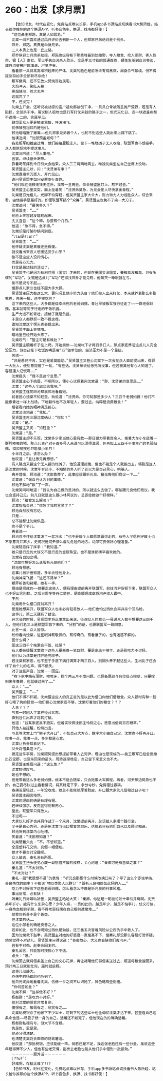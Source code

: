 # 260：出发【求月票】
        【告知书友，时代在变化，免费站点难以长存，手机app多书源站点切换看书大势所趋，站长给你推荐的这个换源APP，听书音色多、换源、找书都好使！】
       “这位彘王郑跖，真是人如其名。”
       沈棠一向不喜欢通过风评评价去判断一个人，但郑家兄弟绝对是个例外。
       郑乔、郑跖，真真是血脉兄弟。
       二人本质上也是一丘之貉。
       郑乔纵容士兵烧杀劫掠，郑跖也纵容帐下那些牲畜到处撒野，夺人粮食、抢人家财、害人性命、银【人】妻女。军士手执白刃杀人砍头，全是手无寸铁的普通百姓，硬生生杀到白刃卷边，城外沟壑被尸体填满，尸臭冲天。
       看着那一具具高高堆积起来的尸体，沈棠的脸色是前所未有得黑沉，周身杀气萦绕，恨不得提剑将凶手全部斩尽杀绝！
       叛军撤离，还不忘放火焚烧百姓民宅。
       火焰冲天，染红天幕！
       黑烟铺地，鸡犬无声！
       这就完了？
       不，还没完！
       沈棠去开会，还听说被劫掠的富户祖坟都被刨干净，一具具白骨被随意抛尸荒野，若是有人阻拦，全部杀干净。虽说刨人祖坟也是行军打仗来钱的路子之一，但光天化日、连一块遮羞布都不遮掩一二的，实属罕见。
       联盟军众人更是拍桌骂娘，唾沫横飞。
       仿佛被刨祖坟的是他们。
       顾池暗暗撇了撇嘴——但凡郑家兄弟做个人，也轮不到这些人跳出来上蹿下跳了。
       他凑近问：“沈郎预备如何？”
       各处叛军如蝗虫过境，他们拍拍屁股走人，留下一堆烂摊子无人收拾，联盟军也不想接手。众人都默契地不提这事儿。
       沈棠沉吟道：“尽人事吧。”
       言罢，继续低头喝茶。
       靠着喝茶撑到今日份大会结束，众人三三两两地离去，唯独沈棠坐在自己坐席上没动。
       吴贤盟主见状，问：“沈贤弟有事？”
       沈棠直接单刀直入、开门见山。
       询问吴贤盟主如何安置幸存百姓。
       “他们现在无粮无钱无住所，我等一旦离去，怕会被盗匪盯上，熬不过去。”
       吴贤盟主心里突突，面上挂着笑：“沈贤弟莫急，为兄会差人尽快拿出章程。”
       沈棠是穷光棍儿，光脚不怕穿鞋，但吴贤盟主家大业大，财力物力人力远胜众人。综合来看，由他接手是最好的。即便联盟军搞个“众筹”，吴贤盟主也免不了挨一大刀子。
       沈棠追问：“最快多久？”
       吴贤盟主：“……”
       他脸上笑容越发尴尬起来。
       支支吾吾：“这个嘛，总要有个几日。”
       他道：“急不得，急不得。”
       沈棠却是打破砂锅问到底。
       “几日是几日？”
       吴贤盟主：“……”
       他怀疑沈棠是真傻还是假傻。
       就没看出来没人想接这烫手山芋？
       倒不是这些人没同情心。
       而是有心无力。
       打仗是最烧钱的活动了。
       吴贤盟主也是因为有利可图（国玺）才来的，但现在要国玺没国玺，要粮草没粮草，只有所谓的“军功”。关键是这点儿“军功”还得找郑乔才能兑现，他每天一睁眼就在亏。
       倒不是说亏不起……
       但那点儿家业也经不起大手大脚。
       吴贤盟主压力都这么大，更何况其他小势力头目？他们拉人出来打仗，本来就养着那么多张嘴巴，再来一批，还不被吃穷？
       活下来的这些人，大多都是侥幸未死的老弱妇孺，青壮早被叛军强行征走了——一群老弱妇孺，基本就等同于行走的干饭机器。
       生产力远不如青壮，接纳了就是负担。
       于是众人都默契一致不提这茬。
       谁知沈棠这个愣头青会提出来。
       吴贤盟主面上笑嘻嘻。
       暗地里已经开始头疼了。
       沈棠叹气：“盟主可是有难处？”
       吴贤盟主顺着杆子往上爬，开始卖惨——沈棠帐下才两百多口人，那点家底养活这点儿人完全没压力，但自己帐下吃饭的嘴是用“万”做单位的，经济压力不是一个量级。
       总结——
       “非是愚兄不肯，实在是爱莫能助。”吴贤盟主又担心沈棠下一次会在众人面前提出来，得罪一大批人，便刻意提醒了一句，“有些话，沈贤弟说给愚兄听没事，但若被其他有心人知道了，容易遭人记恨啊……”
       沈棠摇头：“我不是这个意思。”
       吴贤盟主心下挑眉，不明所以，便小心试探着问沈棠道：“那，沈贤弟的意思是……”
       沈棠：“这些人全部交给我吧。”
       吴贤盟主连同顾池都震惊地看着她。
       前者担心沈棠不知轻重，劝说道：“沈贤弟，你可知那是多少人？三四千老弱妇孺！他们不能像青壮一样上战场，下地耕作也不及年轻人，要过去，纯粹是浪费粮食！”
       后者看向她的眼神满是担心。
       沈棠淡淡地道：“我知。”
       吴贤盟主再三跟沈棠确认：“你知？”
       沈棠：“是。”
       吴贤盟主又问：“知轻重？”
       沈棠道：“是。”
       吴贤盟主却不乐观，沈棠多少家当他心里有数——那日狸力带着百余人，推着大车小车赶着一群胖嘟嘟的猪，那点儿资产对于百多号人来说可以活得滋润，但再加上三四千不事生产的老弱妇孺，扣扣搜搜也只能撑小半月！
       小半月之后，该怎么办？
       他叹道：“且让愚兄再想想。”
       有人跳出来接这个无人接的烂摊子，他没道理拒绝，但也不能是个人就推出去，特别是这人是沈棠的时候。沈棠年岁还小，不知情的外人听了还以为是自己黑心，哄骗人。
       离开营帐，顾池道：“沈郎鲁莽了，此事应该跟祈元良、褚无晦他们商议一下……”
       沈棠道：“做自己认为对的事情。”
       顾池不解地“欸”了一声。
       沈棠笑呵呵地道：“我认为自己做的是对的，所以就这么去做了。哪怕跟元良他们商议，我也会坚持己见。前几日就是这么跟小林风说的，总该给她做个好榜样。”
       顾池：“粮食怎么解决？”
       沈棠指指自己：“你忘了我的言灵了？”
       顾池自然没有忘记。
       只是——
       总不能都让沈棠供应。
       也不是个事儿。
       再者说——
       顾池忍不住给沈棠泼了一盆冷水：“也不是每个人都愿意跟你走的，有些人宁愿死守故土也不愿意背井离乡，更何况是河尹那么混乱危险的地方。沈郎可要做好心理准备。”
       沈棠随意挥了挥手：“我知道。”
       她只是行走的大饼又不是行走的金银珠宝，也不是谁都稀罕喜欢她的。
       沈棠有自知之明。
       “沈郎可想好怎么说服祈元良他们？”
       顾池有预感。
       这事儿被祈善知道，多半会怪他身上。
       沈棠神采飞扬：“这还不简单？”
       糊弄祈善和褚曜，她有一手。
       理由是现成的——她要走这些人，便有理由提前离开联盟军，前往河尹安顿下来，联盟军众人也不好出言阻拦。之后只需坐等谷仁举荐，便能顺理成章将河尹收入囊中。
       不然——
       沈棠用什么借口提前离开？
       便是她想离开，联盟军众人也未必肯轻易放人——他们也怕公西仇会率兵杀个回马枪。
       这事儿，第二天就有了结论。
       开大会的时候，吴贤盟主将此事拿出来说，征询众人的意见——虽说众人都不想要这三四千人，但他们名义上是联盟军救下来的，“分割”的话，也要联盟军一致同意。
       此言一出，众人皆惊。
       纷纷看向沈棠，这些眼神有敬佩的，有惊奇的，有看傻子的，也有迷惑不解的。
       图什么啊？
       图这三四千个拖累会干饭、拉屎？
       有人委婉提醒沈棠收下这些人要耗费一笔巨财，要是家底不够丰，还是别吃力不讨好。
       他们认为沈棠是打肿脸充胖子。
       若沈棠有家底，也不至于手底下满打满算才两三百人。别回头养不起这些人，生出乱子还会坏了自个儿的名声，得不偿失。
       对于这些声音，沈棠一一回应。
       “在下家中略有薄财，咬咬牙，撑个两三月不成问题。也预备厚颜与各位借点粮草，只要撑到来年春耕，也就缓过来了……”
       众人：“……”
       吴贤盟主：“……”
       他们不得不怀疑，沈棠要这些人的真正目的是以此为借口向他们借粮食。众人顿时有种一腔好心喂了狗的错觉——他们担心沈棠家底不够，沈棠盯着他们的粮仓？？？
       人否？？？
       气氛一时陷入了某种怪异状态。
       直到谷仁出声才将其打破。
       他道：“谷某家底虽不殷实，但着实钦佩沈郎主怜悯之心，愿意出借两百石粮草。”
       其他人被提醒，纷纷出言。
       与其等沈棠上门“狮子大开口”，不如自己大方点，数字大小由自己定，沈棠也不好再开口。你凑一点，我凑一点，多少都是心意。
       沈棠让祈善帮着记下。
       回头将借条送上门。
       搞定这件事情，沈棠顺势提出想提前带着人去河尹，理由也是现成的——彘王叛军已经全面撤出四宝郡，也没杀回来的苗头，局势逐渐稳定，自己留下来意义也不大。
       吴贤盟主蹙眉问道：“这么急？”
       沈棠愁得叹气。
       她也不想的。
       但是带着这么多老弱妇孺，根本不适合随军，只会拖累大军脚程。再者，河尹那边局势也不妙，自己要尽快过去看看情况，将其稳定下来，争分夺秒，免得错过春耕。
       春耕若是错过，一年没收成，她总不能继续厚着脸皮，开口跟大家伙儿借粮过日子吧？
       吴贤盟主闻言哑然。
       沈棠的理由的确是有理有据。
       若继续强求，反而显得别有用心。
       至此，联盟军只得放人。
       不过呢——
       大家伙儿好歹也并肩作战了一个来月，沈棠提前离开，总该给人家摆个践行宴。
       至于是真心告别，还是用沈棠当借口摆宴席取乐，估摸着只有他们自己以及顾池知道。
       顾池听到沈棠内心吐槽。
       笑着道：“沈郎想知道？”
       沈棠硬着头皮：“不，不想知道。”
       全是塑料花交情，真假一眼便知。
       她才不要自讨没趣呢。
       众人散去，秦礼若有所思。
       吴贤盟主扭头便见心腹一副愁眉不展的模样，关心问道：“秦卿可是有苦恼之事？”
       秦礼道：“不太对劲。”
       “不太对劲？”
       秦礼一副“我很想不通”的表情：“祈元良那厮什么时候改换口味了？寻了这么个赤诚单纯、善良热忱的郎主？不都说‘物以类聚人以群分’？跟祈元良相处如此好的人……”
       吃力不讨好收下这些老弱妇孺，怎么看怎么不像是祈元良的行事风格。
       事出反常，必有妖！
       听秦礼日常嘀咕祈善，吴贤盟主哈哈大笑：“秦卿，你这是一朝被蛇咬十年怕井绳啊。沈贤弟年岁小，能有什么复杂心思？少年人嘛，一贯如此的。越是年少，越是不怕事儿，仗义行侠，一身热血和豹子胆，看不得老弱妇孺在自己眼前遭磨难……”
       他赞同祈善不是个善类。
       但沈棠的话……
       这位小郎君的确是良善之人。
       若非如此，也不会明知公西仇是劲敌，还三番五次冒着风险从公西仇手中救人了。
       因为沈棠救下赵奉，吴贤盟主对她的好感度一直居高不下，但秦礼却没那么容易打消怀疑，他总觉得不对劲儿。吴贤盟主只得说道：“秦卿放心，大义也会随他们去河尹。”
       若有不对劲，赵奉会回复的。
       秦礼闻言，只能暂时按捺心下不适。
       点头：“嗯。”
       沈棠回去就将借条盖上自己的文心花押，再让褚曜他们将借条送过去，顺道将粮食运回来。预计两三日就能忙完，届时就启程。
       这事儿动静大。
       养伤中的杨都尉也听到了。
       他目光诧异地看着沈棠，仿佛一夕之间不认识她了，神色略有些别扭。
       “你何苦如此？”
       沈棠不解：“这样做不好？”
       杨都尉：“是吃力不讨好。”
       他对沈棠的感官非常复杂。
       憎恨有之，敬佩有之，欣赏有之……
       沈棠劫税银杀了他帐下不少军士，可剩下的这些军士也全仰仗沈棠才活下来，甚至连自己这条命也是——尽管孑然一身的自己，活着还不如死了，但他现在的的确确活着。
       杨都尉私德有亏，但大节不含糊。
       仇是仇，恩是恩。
       他还分得清楚。
       也清楚沈棠将会面临的财政窘迫。
       他叹道：“那批税银，应该能缓一阵。倘若还是不足，我这张老脸还有一些分量，虽说这些年是得罪不少人，但也有些老交情，豁出去老脸也能从他们手中借到一批援助。”
       －－－－－－题外话－－－－－－
       |??ω?`)
       好难啊，存稿太难了???
       【告知书友，时代在变化，免费站点难以长存，手机app多书源站点切换看书大势所趋，站长给你推荐的这个换源APP，听书音色多、换源、找书都好使！】